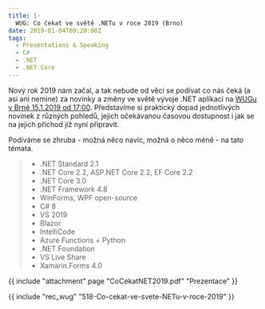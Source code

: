 ```yaml
---
title: |-
  WUG: Co čekat ve světě .NETu v roce 2019 (Brno)
date: 2019-01-04T09:20:00Z
tags:
  - Presentations & Speaking
  - C#
  - .NET
  - .NET Core
---
```

Nový rok 2019 nám začal, a tak nebude od věci se podívat co nás čeká (a asi ani nemine) za novinky a změny ve světě vývoje .NET aplikací na [WUGu v Brně 15.1.2019 od 17:00][1]. Představíme si praktický dopad jednotlivých novinek z různých pohledů, jejich očekávanou časovou dostupnost i jak se na jejich příchod již nyní připravit.

<!-- excerpt -->

Podíváme se zhruba - možná něco navíc, možná o něco méně - na tato témata.

> * .NET Standard 2.1
> * .NET Core 2.2, ASP.NET Core 2.2, EF Core 2.2
> * .NET Core 3.0
> * .NET Framework 4.8
> * WinForms, WPF open-source
> * C# 8
> * VS 2019
> * Blazor
> * IntelliCode
> * Azure Functions + Python
> * .NET Foundation
> * VS Live Share
> * Xamarin.Forms 4.0

{{ include "attachment" page "CoCekatNET2019.pdf" "Prezentace" }}

{{ include "rec_wug" "518-Co-cekat-ve-svete-NETu-v-roce-2019" }}

[1]: https://www.wug.cz/brno/akce/1122-Co-cekat-ve-svete-NETu-v-roce-2019